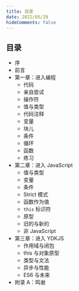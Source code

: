 ```yaml
---
title: 目录
date: 2022/05/29
hideComments: false
---
```


## 目录

- 序
- 前言
- 第一章：进入编程
  - 代码
  - 亲自尝试
  - 操作符
  - 值与类型
  - 代码注释
  - 变量
  - 块儿
  - 条件
  - 循环
  - 函数
  - 练习
- 第二章：进入 JavaScript
  - 值与类型
  - 变量
  - 条件
  - Strict 模式
  - 函数作为值
  - `this` 标识符
  - 原型
  - 旧的与新的
  - 非 JavaScript
- 第三章：进入 YDKJS
  - 作用域与闭包
  - this 与对象原型
  - 类型与文法
  - 异步与性能
  - ES6 与未来
- 附录 A：鸣谢

